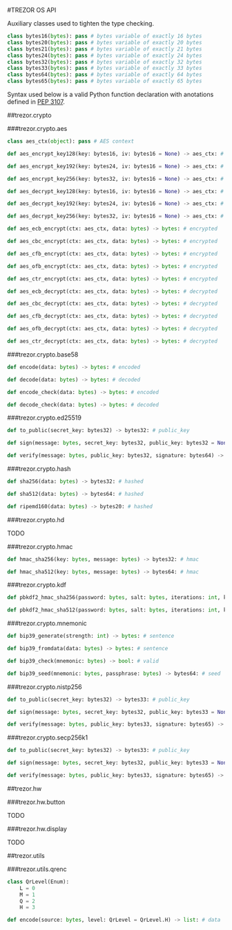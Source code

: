 #TREZOR OS API

Auxiliary classes used to tighten the type checking.

``` python
class bytes16(bytes): pass # bytes variable of exactly 16 bytes
class bytes20(bytes): pass # bytes variable of exactly 20 bytes
class bytes21(bytes): pass # bytes variable of exactly 21 bytes
class bytes24(bytes): pass # bytes variable of exactly 24 bytes
class bytes32(bytes): pass # bytes variable of exactly 32 bytes
class bytes33(bytes): pass # bytes variable of exactly 33 bytes
class bytes64(bytes): pass # bytes variable of exactly 64 bytes
class bytes65(bytes): pass # bytes variable of exactly 65 bytes
```

Syntax used below is a valid Python function declaration with anotations defined in [PEP 3107](https://www.python.org/dev/peps/pep-3107/).

##trezor.crypto

###trezor.crypto.aes

``` python
class aes_ctx(object): pass # AES context

def aes_encrypt_key128(key: bytes16, iv: bytes16 = None) -> aes_ctx: # context

def aes_encrypt_key192(key: bytes24, iv: bytes16 = None) -> aes_ctx: # context

def aes_encrypt_key256(key: bytes32, iv: bytes16 = None) -> aes_ctx: # context

def aes_decrypt_key128(key: bytes16, iv: bytes16 = None) -> aes_ctx: # context

def aes_decrypt_key192(key: bytes24, iv: bytes16 = None) -> aes_ctx: # context

def aes_decrypt_key256(key: bytes32, iv: bytes16 = None) -> aes_ctx: # context

def aes_ecb_encrypt(ctx: aes_ctx, data: bytes) -> bytes: # encrypted

def aes_cbc_encrypt(ctx: aes_ctx, data: bytes) -> bytes: # encrypted

def aes_cfb_encrypt(ctx: aes_ctx, data: bytes) -> bytes: # encrypted

def aes_ofb_encrypt(ctx: aes_ctx, data: bytes) -> bytes: # encrypted

def aes_ctr_encrypt(ctx: aes_ctx, data: bytes) -> bytes: # encrypted

def aes_ecb_decrypt(ctx: aes_ctx, data: bytes) -> bytes: # decrypted

def aes_cbc_decrypt(ctx: aes_ctx, data: bytes) -> bytes: # decrypted

def aes_cfb_decrypt(ctx: aes_ctx, data: bytes) -> bytes: # decrypted

def aes_ofb_decrypt(ctx: aes_ctx, data: bytes) -> bytes: # decrypted

def aes_ctr_decrypt(ctx: aes_ctx, data: bytes) -> bytes: # decrypted
```

###trezor.crypto.base58

``` python
def encode(data: bytes) -> bytes: # encoded

def decode(data: bytes) -> bytes: # decoded

def encode_check(data: bytes) -> bytes: # encoded

def decode_check(data: bytes) -> bytes: # decoded
```

###trezor.crypto.ed25519

``` python
def to_public(secret_key: bytes32) -> bytes32: # public_key

def sign(message: bytes, secret_key: bytes32, public_key: bytes32 = None) -> bytes64: # signature

def verify(message: bytes, public_key: bytes32, signature: bytes64) -> bool: # valid
```

###trezor.crypto.hash

``` python
def sha256(data: bytes) -> bytes32: # hashed

def sha512(data: bytes) -> bytes64: # hashed

def ripemd160(data: bytes) -> bytes20: # hashed
```

###trezor.crypto.hd

TODO

###trezor.crypto.hmac

``` python
def hmac_sha256(key: bytes, message: bytes) -> bytes32: # hmac

def hmac_sha512(key: bytes, message: bytes) -> bytes64: # hmac
```

###trezor.crypto.kdf

``` python
def pbkdf2_hmac_sha256(password: bytes, salt: bytes, iterations: int, keylen: int) -> bytes32: # key

def pbkdf2_hmac_sha512(password: bytes, salt: bytes, iterations: int, keylen: int) -> bytes32: # key
```

###trezor.crypto.mnemonic

``` python
def bip39_generate(strength: int) -> bytes: # sentence

def bip39_fromdata(data: bytes) -> bytes: # sentence

def bip39_check(mnemonic: bytes) -> bool: # valid

def bip39_seed(mnemonic: bytes, passphrase: bytes) -> bytes64: # seed
```

###trezor.crypto.nistp256

``` python
def to_public(secret_key: bytes32) -> bytes33: # public_key

def sign(message: bytes, secret_key: bytes32, public_key: bytes33 = None) -> bytes65: # signature

def verify(message: bytes, public_key: bytes33, signature: bytes65) -> bool: # valid
```

###trezor.crypto.secp256k1

``` python
def to_public(secret_key: bytes32) -> bytes33: # public_key

def sign(message: bytes, secret_key: bytes32, public_key: bytes33 = None) -> bytes65: # signature

def verify(message: bytes, public_key: bytes33, signature: bytes65) -> bool: # valid
```

##trezor.hw

###trezor.hw.button

TODO

###trezor.hw.display

TODO

##trezor.utils

###trezor.utils.qrenc

``` python
class QrLevel(Enum):
    L = 0
    M = 1
    Q = 2
    H = 3

def encode(source: bytes, level: QrLevel = QrLevel.H) -> list: # data
```
